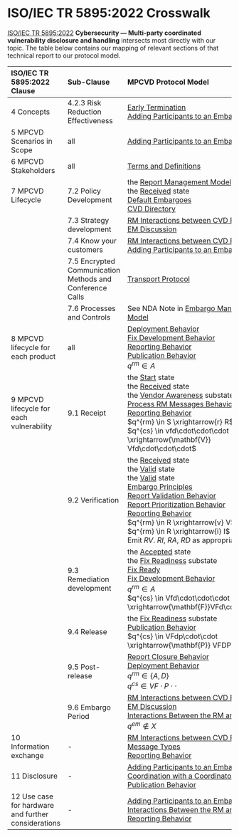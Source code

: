 # ISO/IEC TR 5895:2022 Crosswalk

[ISO/IEC TR 5895:2022](https://www.iso.org/standard/81807.html) 
**Cybersecurity — Multi-party coordinated vulnerability disclosure and handling** 
intersects most directly with our topic. 
The table below contains our mapping of relevant sections of that technical report to our protocol model.

| ISO/IEC TR 5895:2022 Clause                          | Sub-Clause                                                | MPCVD Protocol Model                                                                                                                                                                                                                                                                                                                                                                                                                                                                                                                                                                                                                                 |
|:----------------------------------------------------|:----------------------------------------------------------|:----------------------------------------------------------------------------------------------------------------------------------------------------------------------------------------------------------------------------------------------------------------------------------------------------------------------------------------------------------------------------------------------------------------------------------------------------------------------------------------------------------------------------------------------------------------------------------------------------------------------------------------------------|
| 4 Concepts                                           | 4.2.3 Risk Reduction Effectiveness                        | [Early Termination](../topics/process_models/em/early_termination.md#early-termination)<br/>[Adding Participants to an Embargoed Case](../topics/process_models/em/working_with_others.md)                                                                                                                                                                                                                                                                                                                                                                                                                                                                   |
| 5 MPCVD Scenarios in Scope                           | all                                                       | [Adding Participants to an Embargoed Case](../topics/process_models/em/working_with_others.md)                                                                                                                                                                                                                                                                                                                                                                                                                                                                                                                                                           |
| 6 MPCVD Stakeholders                                 | all                                                       | [Terms and Definitions](../topics/background/terms.md)                                                                                                                                                                                                                                                                                                                                                                                                                                                                                                                                                                                                   |
| 7 MPCVD Lifecycle                                    | 7.2 Policy Development                                    | the [Report Management Model](../topics/process_models/rm/index.md)<br/>the [Received](../topics/process_models/rm/index.md#the-received-r-state) state<br/>[Default Embargoes](../topics/process_models/em/defaults.md)<br/>[CVD Directory](../topics/future_work.md#cvd-directory)                                                                                                                                                                                                                                                                                                                                                                                             |
|                                                      | 7.3 Strategy development                                  | [RM Interactions between CVD Participants](../topics/process_models/rm/rm_interactions.md)<br/>[EM Discussion](../topics/process_models/em/principles.md)                                                                                                                                                                                                                                                                                                                                                                                                                                                                                                    |
|                                                      | 7.4 Know your customers                                   | [RM Interactions between CVD Participants](../topics/process_models/rm/rm_interactions.md)<br/>[Adding Participants to an Embargoed Case](../topics/process_models/em/working_with_others.md)                                                                                                                                                                                                                                                                                                                                                                                                                                                                |
|                                                      | 7.5 Encrypted Communication Methods and Conference Calls  | [Transport Protocol](../howto/general_implementation.md#transport-protocol)                                                                                                                                                                                                                                                                                                                                                                                                                                                                                                                                                                              |
|                                                      | 7.6 Processes and Controls                                | See NDA Note in [Embargo Management Model](../topics/process_models/em/index.md)                                                                                                                                                                                                                                                                                                                                                                                                                                                                                                                                                                               |
| 8 MPCVD lifecycle for each product                   | all                                                       | [Deployment Behavior](../topics/behavior_logic/deployment_bt.md)<br/>[Fix Development Behavior](../topics/behavior_logic/fix_dev_bt.md)<br/>[Reporting Behavior](../topics/behavior_logic/reporting_bt.md)<br/>[Publication Behavior](../topics/behavior_logic/publication_bt.md)<br/>$q^{rm} \in A$                                                                                                                                                                                                                                                                                                                                                                 |
| 9 MPCVD lifecycle for each vulnerability             | 9.1 Receipt                                               | the [Start](../topics/process_models/rm/index.md#the-start-s-state) state<br/>the [Received](../topics/process_models/rm/index.md#the-received-r-state) state<br/>the [Vendor Awareness](../topics/process_models/cs/index.md#the-vendor-awareness-substate-v-v) substate<br/>[Process RM Messages Behavior](../topics/behavior_logic/msg_rm_bt.md)<br/>[Reporting Behavior](../topics/behavior_logic/reporting_bt.md)<br/>$q^{rm} \in S \xrightarrow{r} R$<br/>$q^{cs} \in vfd\cdot\cdot\cdot \xrightarrow{\mathbf{V}} Vfd\cdot\cdot\cdot$                                                                                                                                                |
|                                                      | 9.2 Verification                                          | the [Received](../topics/process_models/rm/index.md#the-received-r-state) state<br/>the [Valid](../topics/process_models/rm/index.md#the-valid-v-state) state<br/>the [Valid](../topics/process_models/rm/index.md#the-invalid-i-state) state<br/>[Embargo Principles](../topics/process_models/em/principles.md)<br/>[Report Validation Behavior](../topics/behavior_logic/rm_validation_bt.md)<br/>[Report Prioritization Behavior](../topics/behavior_logic/rm_prioritization_bt.md)<br/>[Reporting Behavior](../topics/behavior_logic/reporting_bt.md)<br/>$q^{rm} \in R \xrightarrow{v} V$ (valid) $q^{rm} \in R \xrightarrow{i} I$ (invalid)<br/>Emit _RV_. _RI_, _RA_, _RD_ as appropriate  |
|                                                      | 9.3 Remediation development                               | the [Accepted](../topics/process_models/rm/index.md#the-accepted-a-state) state<br/>the [Fix Readiness](../topics/process_models/cs/index.md#the-fix-readiness-substate-f-f) substate<br/>[Fix Ready](../topics/process_models/model_interactions/rm_em_cs.md#sec:cs_f_em/index.md)<br/>[Fix Development Behavior](../topics/behavior_logic/fix_dev_bt.md)<br/>$q^{rm} \in A$<br/>$q^{cs} \in Vfd\cdot\cdot\cdot \xrightarrow{\mathbf{F}}VFd\cdot\cdot\cdot$                                                                                                                                                                                                                              |
|                                                      | 9.4 Release                                               | the [Fix Readiness](../topics/process_models/cs/index.md#the-fix-readiness-substate-f-f) substate<br/>[Publication Behavior](../topics/behavior_logic/publication_bt.md)<br/>$q^{cs} \in VFdp\cdot\cdot \xrightarrow{\mathbf{P}} VFDP\cdot\cdot$                                                                                                                                                                                                                                                                                                                                                                                                                   |
|                                                      | 9.5 Post-release                                          | [Report Closure Behavior](../topics/behavior_logic/rm_closure_bt.md)<br/>[Deployment Behavior](../topics/behavior_logic/deployment_bt.md)<br/>$q^{rm} \in \{A,D\}$<br/>$q^{cs} \in VF\cdot P \cdot\cdot$                                                                                                                                                                                                                                                                                                                                                                                                                                                     |
|                                                      | 9.6 Embargo Period                                        | [RM Interactions between CVD Participants](../topics/process_models/rm/rm_interactions.md)<br/>[EM Discussion](../topics/process_models/em/principles.md)<br/>[Interactions Between the RM and EM Models](../topics/process_models/model_interactions/rm_em.md)<br/>$q^{em} \not \in X$                                                                                                                                                                                                                                                                                                                                                                          |
| 10 Information exchange                              | -                                                         | [RM Interactions between CVD Participants](../topics/process_models/rm/rm_interactions.md)<br/>[Message Types](formal_protocol/messages.md)<br/>[Reporting Behavior](../topics/behavior_logic/reporting_bt.md)                                                                                                                                                                                                                                                                                                                                                                                                                                      |
| 11 Disclosure                                        | -                                                         | [Adding Participants to an Embargoed Case](../topics/process_models/em/working_with_others.md)<br/>[Coordination with a Coordinator](../topics/formal_protocol/worked_example.md#sec:coordinating_with_coordinator)<br/>[Publication Behavior](../topics/behavior_logic/publication_bt.md)                                                                                                                                                                                                                                                                                                                                                                       |
| 12 Use case for hardware and further considerations  | -                                                         | [Adding Participants to an Embargoed Case](../topics/process_models/em/working_with_others.md)<br/>[Interactions Between the RM and EM Models](../topics/process_models/model_interactions/rm_em.md)<br/>[Reporting Behavior](../topics/behavior_logic/reporting_bt.md)                                                                                                                                                                                                                                                                                                                                                                                          |